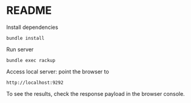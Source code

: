 # README #

Install dependencies

`bundle install`

Run server

`bundle exec rackup`

Access local server: point the browser to

`http://localhost:9292`

To see the results, check the response payload in the browser console.